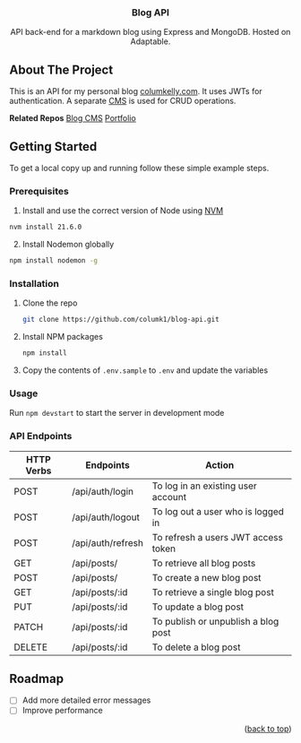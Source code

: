 <a name="readme-top"></a>

<!-- PROJECT LOGO
<br />
<div align="center">
  <a href="https://github.com/columk1/portfolio">
    <img src="images/logo.png" alt="Logo" width="80" height="80">
  </a>
  -->

<h3 align="center">Blog API</h3>
  <p align="center">
  API back-end for a markdown blog using Express and MongoDB. Hosted on Adaptable.
  </p>
</div>

<!-- ABOUT THE PROJECT -->

## About The Project

<!-- [![Routes Screenshot][routes-screenshot]]() -->

This is an API for my personal blog [columkelly.com](http://columkelly.com). It uses JWTs for authentication. A separate [CMS](https://github.com/columk1/blog-cms) is used for CRUD operations.

**Related Repos**
[Blog CMS](https://github.com/columk1/blog-cms)
[Portfolio](https://github.com/columk1/portfolio)

<!-- GETTING STARTED -->

## Getting Started

To get a local copy up and running follow these simple example steps.

### Prerequisites

1. Install and use the correct version of Node using [NVM](https://github.com/nvm-sh/nvm)

```sh
nvm install 21.6.0
```

2. Install Nodemon globally

```sh
npm install nodemon -g
```

### Installation

1. Clone the repo
   ```sh
   git clone https://github.com/columk1/blog-api.git
   ```
2. Install NPM packages
   ```sh
   npm install
   ```
3. Copy the contents of `.env.sample` to `.env` and update the variables

### Usage

Run `npm devstart` to start the server in development mode

### API Endpoints

| HTTP Verbs | Endpoints         | Action                              |
| ---------- | ----------------- | ----------------------------------- |
| POST       | /api/auth/login   | To log in an existing user account  |
| POST       | /api/auth/logout  | To log out a user who is logged in  |
| POST       | /api/auth/refresh | To refresh a users JWT access token |
| GET        | /api/posts/       | To retrieve all blog posts          |
| POST       | /api/posts/       | To create a new blog post           |
| GET        | /api/posts/:id    | To retrieve a single blog post      |
| PUT        | /api/posts/:id    | To update a blog post               |
| PATCH      | /api/posts/:id    | To publish or unpublish a blog post |
| DELETE     | /api/posts/:id    | To delete a blog post               |

<!-- ROADMAP -->

## Roadmap

- [ ] Add more detailed error messages
- [ ] Improve performance

<p align="right">(<a href="#readme-top">back to top</a>)</p>

<!-- MARKDOWN LINKS & IMAGES -->
<!-- https://www.markdownguide.org/basic-syntax/#reference-style-links -->

[linkedin-url]: https://linkedin.com/in/linkedin_username
[routes-screenshot]: screenshots/routes.png
